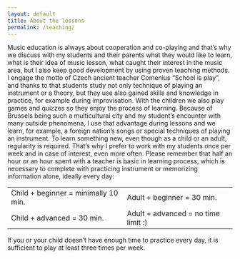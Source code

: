 ```yaml
---
layout: default
title: About the lessons
permalink: /teaching/
---
```


Music education is always about cooperation and co-playing and that’s why we discuss with my students and their parents what they would like to learn, what is their idea of music lesson, what caught their interest in the music area, but I also keep good development by using proven teaching methods.
I engage the motto of Czech ancient teacher Comenius “School is play”, and thanks to that students study not only technique of playing an instrument or a theory, but they use also gained skills and knowledge in practice, for example during improvisation. With the children we also play games and quizzes so they enjoy the process of learning. Because of Brussels being such a multicultural city and my student’s encounter with many outside phenomena, I use that advantage during lessons and we learn, for example, a foreign nation’s songs or special techniques of playing an instrument.
To learn something new, even though as a child or an adult, regularity is required. That’s why I prefer to work with my students once per week and in case of interest, even more often. Please remember that half an hour or an hour spent with a teacher is basic in learning process, which is necessary to complete with practicing instrument or memorizing information alone, ideally every day:

<table>
    <tr>
        <td>Child + beginner = minimally 10 min.</td>
        <td>Adult + beginner = 30 min.</td>
    </tr>
    <tr>
        <td>Child + advanced = 30 min.</td>
        <td>Adult + advanced = no time limit :)</td>
    </tr>
</table>

If you or your child doesn’t have enough time to practice every day, it is sufficient to play at least three times per week.


